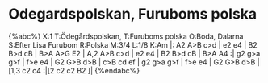 # Odegardspolskan, Furuboms polska

{%abc%}
X:1
T:Ödegårdspolskan,
T:Furuboms polska
O:Boda, Dalarna
S:Efter Lisa Furubom
R:Polska
M:3/4
L:1/8
K:Am
|: A2 A>B c>d | e2 e4 | B2 B>d cB | B>A A>G E2 | A,2 A>B c>d |
e2 e4 | B2 B>d cB | B>A A4 :| g2 g>a g>f | f>e e4 |
G2 G>B d>B | c>B cd ef | g2 g>a g>f | f>e e4 |
G2 G>B d>B |[1,3 c2 c4 :|[2 c2 c2 B2 ]|
{%endabc%}

